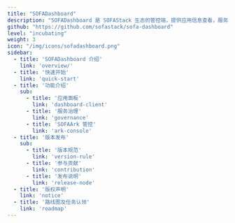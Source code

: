 ```yaml
---
title: "SOFADashboard"
description: "SOFADashboard 是 SOFAStack 生态的管控端，提供应用信息查看，服务治理，动态模块管控等功能。"
github: "https://github.com/sofastack/sofa-dashboard"
level: "incubating"
weight: 3
icon: "/img/icons/sofadashboard.png"
sidebar:
  - title: 'SOFADashboard 介绍'
    link: 'overview/'
  - title: '快速开始'
    link: 'quick-start'
  - title: '功能介绍'
    sub:
      - title: '应用面板'
        link: 'dashboard-client'
      - title: '服务治理'
        link: 'governance'
      - title: 'SOFAArk 管控'
        link: 'ark-console'
  - title: '版本发布'
    sub:
      - title: '版本规范'
        link: 'version-rule'
      - title: '参与贡献'
        link: 'contribution'
      - title: '发布说明'
        link: 'release-node'
  - title: '版权声明'
    link: 'notice'
  - title: '路线图及任务认领'
    link: 'roadmap'
---
```

